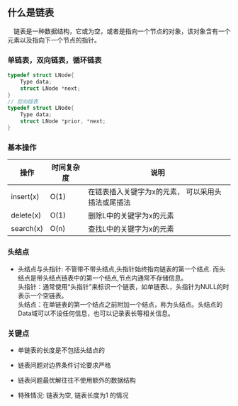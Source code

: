 <!--
 * @Descripttion: 
 * @version: 
 * @Author: Li Jiaxin
 * @Date: 2021-09-06 18:34:42
 * @LastEditors: Li Jiaxin
 * @LastEditTime: 2021-09-06 18:41:09
-->
## 什么是链表
&ensp;&ensp;链表是一种数据结构，它或为空，或者是指向一个节点的对象，该对象含有一个元素以及指向下一个节点的指针。

### 单链表，双向链表，循环链表
```cpp
typedef struct LNode{
    Type data;
    struct LNode *next;
}
// 双向链表
typedef struct LNode{
    Type data;
    struct LNode *prior, *next;
}
```


### 基本操作

操作 | 时间复杂度 | 说明
--- | --- | ---
insert(x) | O(1) | 在链表插入关键字为x的元素， 可以采用头插法或尾插法
delete(x) | O(1) | 删除L中的关键字为x的元素
search(x) | O(n) | 查找L中的关键字为x的元素



### 头结点

- 头结点与头指针: 不管带不带头结点,头指针始终指向链表的第一个结点.   而头结点是带头结点链表中的第一个结点,节点内通常不存储信息。  
头指针：通常使用“头指针”来标识一个链表，如单链表L，头指针为NULL的时表示一个空链表。  
头结点：在单链表的第一个结点之前附加一个结点，称为头结点。头结点的Data域可以不设任何信息，也可以记录表长等相关信息。

### 关键点

- 单链表的长度是不包括头结点的
- 链表问题对边界条件讨论要求严格
- 链表问题最优解往往不使用额外的数据结构

- 特殊情况: 链表为空, 链表长度为1 的情况